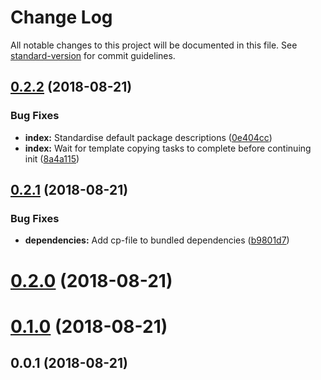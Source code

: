 # Change Log

All notable changes to this project will be documented in this file. See [standard-version](https://github.com/conventional-changelog/standard-version) for commit guidelines.

<a name="0.2.2"></a>
## [0.2.2](https://github.com/delucis/delucis-create/compare/v0.2.1...v0.2.2) (2018-08-21)


### Bug Fixes

* **index:** Standardise default package descriptions ([0e404cc](https://github.com/delucis/delucis-create/commit/0e404cc))
* **index:** Wait for template copying tasks to complete before continuing init ([8a4a115](https://github.com/delucis/delucis-create/commit/8a4a115))



<a name="0.2.1"></a>
## [0.2.1](https://github.com/delucis/delucis-create/compare/v0.2.0...v0.2.1) (2018-08-21)


### Bug Fixes

* **dependencies:** Add cp-file to bundled dependencies ([b9801d7](https://github.com/delucis/delucis-create/commit/b9801d7))



<a name="0.2.0"></a>
# [0.2.0](https://github.com/delucis/delucis-create/compare/v0.1.0...v0.2.0) (2018-08-21)



<a name="0.1.0"></a>
# [0.1.0](https://github.com/delucis/delucis-create/compare/v0.0.1...v0.1.0) (2018-08-21)



<a name="0.0.1"></a>
## 0.0.1 (2018-08-21)
